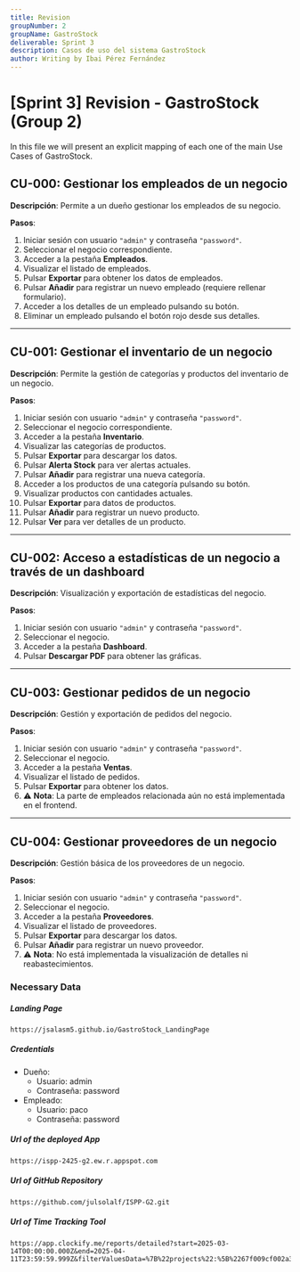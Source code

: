 ```yaml
---
title: Revision
groupNumber: 2
groupName: GastroStock
deliverable: Sprint 3
description: Casos de uso del sistema GastroStock
author: Writing by Ibai Pérez Fernández
---
```


# [Sprint 3] Revision - GastroStock (Group 2)

In this file we will present an explicit mapping of each one of the main Use Cases of GastroStock.

## CU-000: Gestionar los empleados de un negocio

**Descripción**: Permite a un dueño gestionar los empleados de su negocio.

**Pasos**:
1. Iniciar sesión con usuario `"admin"` y contraseña `"password"`.
2. Seleccionar el negocio correspondiente.
3. Acceder a la pestaña **Empleados**.
4. Visualizar el listado de empleados.
5. Pulsar **Exportar** para obtener los datos de empleados.
6. Pulsar **Añadir** para registrar un nuevo empleado (requiere rellenar formulario).
7. Acceder a los detalles de un empleado pulsando su botón.
8. Eliminar un empleado pulsando el botón rojo desde sus detalles.

---

## CU-001: Gestionar el inventario de un negocio

**Descripción**: Permite la gestión de categorías y productos del inventario de un negocio.

**Pasos**:
1. Iniciar sesión con usuario `"admin"` y contraseña `"password"`.
2. Seleccionar el negocio correspondiente.
3. Acceder a la pestaña **Inventario**.
4. Visualizar las categorías de productos.
5. Pulsar **Exportar** para descargar los datos.
6. Pulsar **Alerta Stock** para ver alertas actuales.
7. Pulsar **Añadir** para registrar una nueva categoría.
8. Acceder a los productos de una categoría pulsando su botón.
9. Visualizar productos con cantidades actuales.
10. Pulsar **Exportar** para datos de productos.
11. Pulsar **Añadir** para registrar un nuevo producto.
12. Pulsar **Ver** para ver detalles de un producto.

---

## CU-002: Acceso a estadísticas de un negocio a través de un dashboard

**Descripción**: Visualización y exportación de estadísticas del negocio.

**Pasos**:
1. Iniciar sesión con usuario `"admin"` y contraseña `"password"`.
2. Seleccionar el negocio.
3. Acceder a la pestaña **Dashboard**.
4. Pulsar **Descargar PDF** para obtener las gráficas.

---

## CU-003: Gestionar pedidos de un negocio

**Descripción**: Gestión y exportación de pedidos del negocio.

**Pasos**:
1. Iniciar sesión con usuario `"admin"` y contraseña `"password"`.
2. Seleccionar el negocio.
3. Acceder a la pestaña **Ventas**.
4. Visualizar el listado de pedidos.
5. Pulsar **Exportar** para obtener los datos.
6. ⚠️ **Nota**: La parte de empleados relacionada aún no está implementada en el frontend.

---

## CU-004: Gestionar proveedores de un negocio

**Descripción**: Gestión básica de los proveedores de un negocio.

**Pasos**:
1. Iniciar sesión con usuario `"admin"` y contraseña `"password"`.
2. Seleccionar el negocio.
3. Acceder a la pestaña **Proveedores**.
4. Visualizar el listado de proveedores.
5. Pulsar **Exportar** para descargar los datos.
6. Pulsar **Añadir** para registrar un nuevo proveedor.
7. ⚠️ **Nota**: No está implementada la visualización de detalles ni reabastecimientos.


### Necessary Data

##### Landing Page

    https://jsalasm5.github.io/GastroStock_LandingPage

##### Credentials

- Dueño:
    - Usuario: admin
    - Contraseña: password
- Empleado:
    - Usuario: paco
    - Contraseña: password

##### Url of the deployed App

    https://ispp-2425-g2.ew.r.appspot.com

##### Url of GitHub Repository

    https://github.com/julsolalf/ISPP-G2.git

##### Url of Time Tracking Tool

    https://app.clockify.me/reports/detailed?start=2025-03-14T00:00:00.000Z&end=2025-04-11T23:59:59.999Z&filterValuesData=%7B%22projects%22:%5B%2267f009cf002a3d02a259a604%22,%2267e6c9ef007aaf14ddb07163%22%5D%7D&filterOptions=%7B%22projects%22:%7B%22status%22:%22ACTIVE%22%7D%7D&page=1&pageSize=50